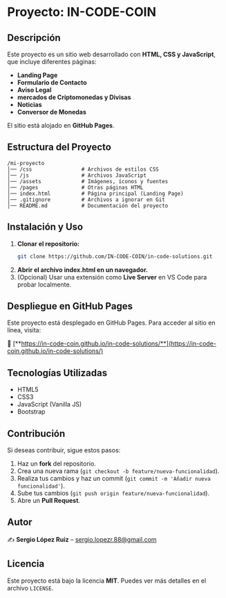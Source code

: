 # Proyecto: IN-CODE-COIN

## Descripción

Este proyecto es un sitio web desarrollado con **HTML, CSS y JavaScript**, que incluye diferentes páginas:

- **Landing Page**
- **Formulario de Contacto**
- **Aviso Legal**
- **mercados de Criptomonedas y Divisas**
- **Noticias**
- **Conversor de Monedas**

El sitio está alojado en **GitHub Pages**.

## Estructura del Proyecto

```
/mi-proyecto
│── /css                # Archivos de estilos CSS
│── /js                 # Archivos JavaScript
│── /assets             # Imágenes, íconos y fuentes
│── /pages              # Otras páginas HTML
│── index.html          # Página principal (Landing Page)
│── .gitignore          # Archivos a ignorar en Git
│── README.md           # Documentación del proyecto
```

## Instalación y Uso

1. **Clonar el repositorio:**
   ```sh
   git clone https://github.com/IN-CODE-COIN/in-code-solutions.git
   ```
2. **Abrir el archivo **index.html** en un navegador.**
3. (Opcional) Usar una extensión como **Live Server** en VS Code para probar localmente.

## Despliegue en GitHub Pages

Este proyecto está desplegado en GitHub Pages. Para acceder al sitio en línea, visita:

🔗 [**https://in-code-coin.github.io/in-code-solutions/**](https://in-code-coin.github.io/in-code-solutions/)


## Tecnologías Utilizadas

- HTML5
- CSS3
- JavaScript (Vanilla JS)
- Bootstrap

## Contribución

Si deseas contribuir, sigue estos pasos:

1. Haz un **fork** del repositorio.
2. Crea una nueva rama (`git checkout -b feature/nueva-funcionalidad`).
3. Realiza tus cambios y haz un commit (`git commit -m 'Añadir nueva funcionalidad'`).
4. Sube tus cambios (`git push origin feature/nueva-funcionalidad`).
5. Abre un **Pull Request**.

## Autor

✍️ **Sergio López Ruiz** – sergio.lopezr.88@gmail.com

## Licencia

Este proyecto está bajo la licencia **MIT**. Puedes ver más detalles en el archivo `LICENSE`.

